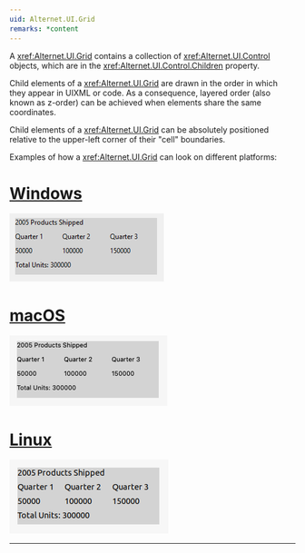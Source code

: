```yaml
---
uid: Alternet.UI.Grid
remarks: *content
---
```

A <xref:Alternet.UI.Grid> contains a collection of <xref:Alternet.UI.Control> objects, which are in the <xref:Alternet.UI.Control.Children> property.

Child elements of a <xref:Alternet.UI.Grid> are drawn in the order in which they appear in UIXML or code. As a consequence, layered order (also known as z-order) can be achieved when elements share the same coordinates.

Child elements of a <xref:Alternet.UI.Grid> can be absolutely positioned relative to the upper-left corner of their "cell" boundaries.

Examples of how a <xref:Alternet.UI.Grid> can look on different platforms:

# [Windows](#tab/screenshot-windows)
![Grid on Windows](images/grid-windows.png)
# [macOS](#tab/screenshot-macos)
![Grid on macOS](images/grid-macos.png)
# [Linux](#tab/screenshot-linux)
![Grid on Linux](images/grid-linux.png)
***